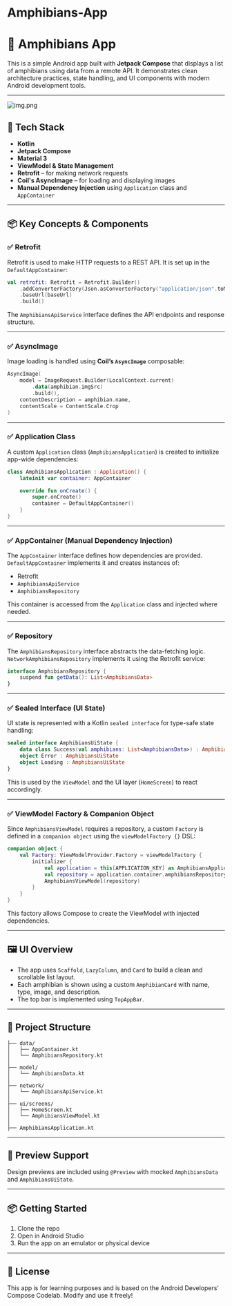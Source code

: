 # Amphibians-App
# 🐸 Amphibians App

This is a simple Android app built with **Jetpack Compose** that displays a list of amphibians using data from a remote API. It demonstrates clean architecture practices, state handling, and UI components with modern Android development tools.

---

![img.png](img.png)
## 🚀 Tech Stack

- **Kotlin**
- **Jetpack Compose**
- **Material 3**
- **ViewModel & State Management**
- **Retrofit** – for making network requests
- **Coil's AsyncImage** – for loading and displaying images
- **Manual Dependency Injection** using `Application` class and `AppContainer`

---

## 📦 Key Concepts & Components

### ✅ Retrofit
Retrofit is used to make HTTP requests to a REST API. It is set up in the `DefaultAppContainer`:

```kotlin
val retrofit: Retrofit = Retrofit.Builder()
    .addConverterFactory(Json.asConverterFactory("application/json".toMediaType()))
    .baseUrl(baseUrl)
    .build()
```

The `AmphibiansApiService` interface defines the API endpoints and response structure.

---

### ✅ AsyncImage
Image loading is handled using **Coil’s `AsyncImage`** composable:

```kotlin
AsyncImage(
    model = ImageRequest.Builder(LocalContext.current)
        .data(amphibian.imgSrc)
        .build(),
    contentDescription = amphibian.name,
    contentScale = ContentScale.Crop
)
```

---

### ✅ Application Class
A custom `Application` class (`AmphibiansApplication`) is created to initialize app-wide dependencies:

```kotlin
class AmphibiansApplication : Application() {
    lateinit var container: AppContainer

    override fun onCreate() {
        super.onCreate()
        container = DefaultAppContainer()
    }
}
```

---

### ✅ AppContainer (Manual Dependency Injection)
The `AppContainer` interface defines how dependencies are provided. `DefaultAppContainer` implements it and creates instances of:

- Retrofit
- `AmphibiansApiService`
- `AmphibiansRepository`

This container is accessed from the `Application` class and injected where needed.

---

### ✅ Repository
The `AmphibiansRepository` interface abstracts the data-fetching logic. `NetworkAmphibiansRepository` implements it using the Retrofit service:

```kotlin
interface AmphibiansRepository {
    suspend fun getData(): List<AmphibiansData>
}
```

---

### ✅ Sealed Interface (UI State)
UI state is represented with a Kotlin `sealed interface` for type-safe state handling:

```kotlin
sealed interface AmphibiansUiState {
    data class Success(val amphibians: List<AmphibiansData>) : AmphibiansUiState
    object Error : AmphibiansUiState
    object Loading : AmphibiansUiState
}
```

This is used by the `ViewModel` and the UI layer (`HomeScreen`) to react accordingly.

---

### ✅ ViewModel Factory & Companion Object
Since `AmphibiansViewModel` requires a repository, a custom `Factory` is defined in a `companion object` using the `viewModelFactory {}` DSL:

```kotlin
companion object {
    val Factory: ViewModelProvider.Factory = viewModelFactory {
        initializer {
            val application = this[APPLICATION_KEY] as AmphibiansApplication
            val repository = application.container.amphibiansRepository
            AmphibiansViewModel(repository)
        }
    }
}
```

This factory allows Compose to create the ViewModel with injected dependencies.

---

## 🖼️ UI Overview

- The app uses `Scaffold`, `LazyColumn`, and `Card` to build a clean and scrollable list layout.
- Each amphibian is shown using a custom `AmphibianCard` with name, type, image, and description.
- The top bar is implemented using `TopAppBar`.

---

## 📂 Project Structure

```
├── data/
│   ├── AppContainer.kt
│   └── AmphibiansRepository.kt
│
├── model/
│   └── AmphibiansData.kt
│
├── network/
│   └── AmphibiansApiService.kt
│
├── ui/screens/
│   ├── HomeScreen.kt
│   └── AmphibiansViewModel.kt
│
├── AmphibiansApplication.kt
```

---

## 🧪 Preview Support

Design previews are included using `@Preview` with mocked `AmphibiansData` and `AmphibiansUiState`.

---

## 📦 Getting Started

1. Clone the repo
2. Open in Android Studio
3. Run the app on an emulator or physical device

---

## 📜 License

This app is for learning purposes and is based on the Android Developers' Compose Codelab. Modify and use it freely!